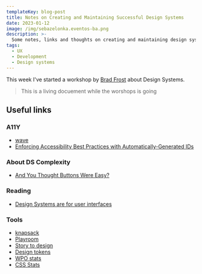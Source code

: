 ```yaml
---
templateKey: blog-post
title: Notes on Creating and Maintaining Successful Design Systems
date: 2023-01-12
image: /img/sebazelonka.eventos-ba.png
description: >-
  Some notes, links and thoughts on creating and maintaining design systems
tags:
  - UX
  - Development
  - Design systems
---
```


This week I've started a workshop by [Brad Frost](https://bradfrost.com/) about Design Systems.

> This is a living docuement while the worshops is going

## Useful links

### A11Y

- [wave](https://wave.webaim.org/extension/)
- [Enforcing Accessibility Best Practices with Automatically-Generated IDs](https://bradfrost.com/blog/post/enforcing-accessibility-best-practices-with-automatically-generated-ids/)

### About DS Complexity

- [And You Thought Buttons Were Easy?](https://medium.com/eightshapes-llc/and-you-thought-buttons-were-easy-26eb5b5c1871#:~:text=Our%20trip%20towards%20cohesiveness%20starts,case%2C%20weight%2C%20and%20size)

### Reading

- [Design Systems are for user interfaces](https://bradfrost.com/blog/post/design-systems-are-for-user-interfaces/)

### Tools

- [knapsack](https://www.knapsack.cloud/)
- [Playroom](https://github.com/seek-oss/playroom)
- [Story to design](https://story.to.design/)
- [Design tokens](https://tokens.studio/)
- [WPO stats](https://wpostats.com/)
- [CSS Stats](https://cssstats.com/)
